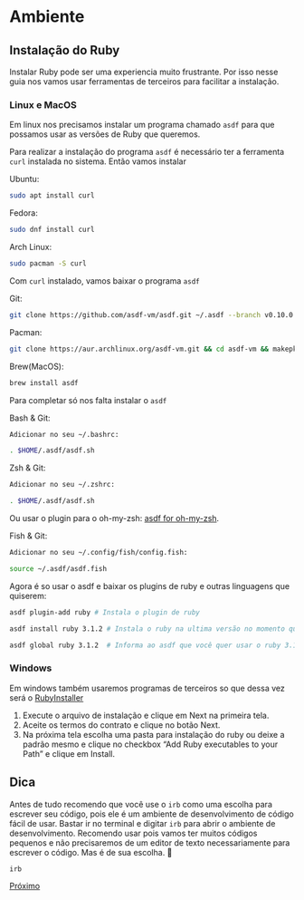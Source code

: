 # Ambiente

## Instalação do Ruby

Instalar Ruby pode ser uma experiencia muito frustrante. Por isso nesse guia nos vamos usar ferramentas de terceiros para facilitar a instalação.

### Linux e MacOS

Em linux nos precisamos instalar um programa chamado `asdf` para que possamos usar as versões de Ruby que queremos.

Para realizar a instalação do programa `asdf` é necessário ter a ferramenta `curl` instalada no sistema. Então vamos instalar

Ubuntu:

```bash
sudo apt install curl
```

Fedora:

```bash
sudo dnf install curl
```

Arch Linux:

```bash
sudo pacman -S curl
```

Com `curl` instalado, vamos baixar o programa `asdf`

Git:

```bash
git clone https://github.com/asdf-vm/asdf.git ~/.asdf --branch v0.10.0
```

Pacman:

```bash
git clone https://aur.archlinux.org/asdf-vm.git && cd asdf-vm && makepkg -si
```

Brew(MacOS):

```bash
brew install asdf
```

Para completar só nos falta instalar o `asdf`

Bash & Git:

```bash
Adicionar no seu ~/.bashrc:

. $HOME/.asdf/asdf.sh
```

Zsh & Git:

```bash
Adicionar no seu ~/.zshrc:

. $HOME/.asdf/asdf.sh
```

Ou usar o plugin para o oh-my-zsh: [asdf for oh-my-zsh](https://github.com/ohmyzsh/ohmyzsh/tree/master/plugins/asdf).

Fish & Git:

```bash
Adicionar no seu ~/.config/fish/config.fish:

source ~/.asdf/asdf.fish
```

Agora é so usar o asdf e baixar os plugins de ruby e outras linguagens que quiserem:

```bash
asdf plugin-add ruby # Instala o plugin de ruby

asdf install ruby 3.1.2 # Instala o ruby na ultima versão no momento que é a 3.1.2

asdf global ruby 3.1.2  # Informa ao asdf que você quer usar o ruby 3.1.2 em todo o sistema
```

### Windows

Em windows também usaremos programas de terceiros so que dessa vez será o [RubyInstaller](https://rubyinstaller.org/)

1. Execute o arquivo de instalação e clique em Next na primeira tela.
2. Aceite os termos do contrato e clique no botão Next.
3. Na próxima tela escolha uma pasta para instalação do ruby ou deixe a padrão mesmo e clique no checkbox “Add Ruby executables to your Path” e clique em Install.

## Dica

Antes de tudo recomendo que você use o `irb` como uma escolha para escrever seu código, pois ele é um ambiente de desenvolvimento de código fácil de usar. Bastar ir no terminal e digitar `irb` para abrir o ambiente de desenvolvimento. Recomendo usar pois vamos ter muitos códigos pequenos e não precisaremos de um editor de texto necessariamente para escrever o código. Mas é de sua escolha. 🙂

```bash
irb
```

[Próximo](3-ambiente-online.md)
